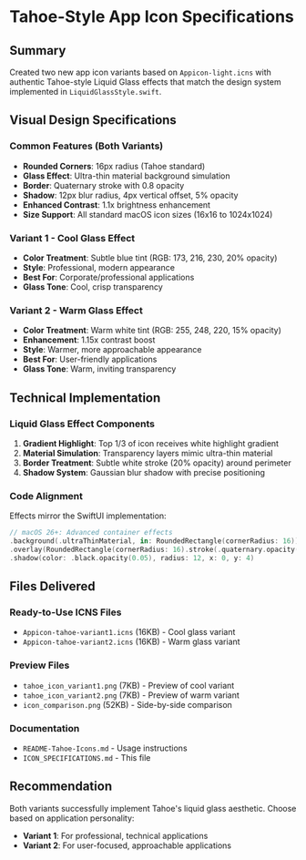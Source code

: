 # Tahoe-Style App Icon Specifications

## Summary
Created two new app icon variants based on `Appicon-light.icns` with authentic Tahoe-style Liquid Glass effects that match the design system implemented in `LiquidGlassStyle.swift`.

## Visual Design Specifications

### Common Features (Both Variants)
- **Rounded Corners**: 16px radius (Tahoe standard)
- **Glass Effect**: Ultra-thin material background simulation
- **Border**: Quaternary stroke with 0.8 opacity
- **Shadow**: 12px blur radius, 4px vertical offset, 5% opacity
- **Enhanced Contrast**: 1.1x brightness enhancement
- **Size Support**: All standard macOS icon sizes (16x16 to 1024x1024)

### Variant 1 - Cool Glass Effect
- **Color Treatment**: Subtle blue tint (RGB: 173, 216, 230, 20% opacity)
- **Style**: Professional, modern appearance
- **Best For**: Corporate/professional applications
- **Glass Tone**: Cool, crisp transparency

### Variant 2 - Warm Glass Effect  
- **Color Treatment**: Warm white tint (RGB: 255, 248, 220, 15% opacity)
- **Enhancement**: 1.15x contrast boost
- **Style**: Warmer, more approachable appearance
- **Best For**: User-friendly applications
- **Glass Tone**: Warm, inviting transparency

## Technical Implementation

### Liquid Glass Effect Components
1. **Gradient Highlight**: Top 1/3 of icon receives white highlight gradient
2. **Material Simulation**: Transparency layers mimic ultra-thin material
3. **Border Treatment**: Subtle white stroke (20% opacity) around perimeter
4. **Shadow System**: Gaussian blur shadow with precise positioning

### Code Alignment
Effects mirror the SwiftUI implementation:
```swift
// macOS 26+: Advanced container effects
.background(.ultraThinMaterial, in: RoundedRectangle(cornerRadius: 16))
.overlay(RoundedRectangle(cornerRadius: 16).stroke(.quaternary.opacity(0.8), lineWidth: 1))
.shadow(color: .black.opacity(0.05), radius: 12, x: 0, y: 4)
```

## Files Delivered

### Ready-to-Use ICNS Files
- `Appicon-tahoe-variant1.icns` (16KB) - Cool glass variant
- `Appicon-tahoe-variant2.icns` (16KB) - Warm glass variant

### Preview Files
- `tahoe_icon_variant1.png` (7KB) - Preview of cool variant
- `tahoe_icon_variant2.png` (7KB) - Preview of warm variant
- `icon_comparison.png` (52KB) - Side-by-side comparison

### Documentation
- `README-Tahoe-Icons.md` - Usage instructions
- `ICON_SPECIFICATIONS.md` - This file

## Recommendation
Both variants successfully implement Tahoe's liquid glass aesthetic. Choose based on application personality:
- **Variant 1**: For professional, technical applications
- **Variant 2**: For user-focused, approachable applications